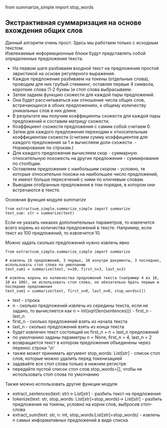 from summarize_simple import stop_words

## Экстрактивная суммаризация на основе вхождения общих слов

Данный алгоритм очень прост. 
Здесь мы работаем только с исходным текстом.  
Извлекаемые информационные блоки будут представлять собой определенные предложения текста.

- На первом шаге разбиваем входной текст на предложения простой эвристикой на основе регулярного выражения.
- Каждое предложение разбиваем на токены (отдельные слова), проводим для них грубый стемминг, оставляя первые 4 символа, короткие слова (1-2 буквы )и стоп слова выбрасываем.
- Затем задаем функцию схожести для каждой пары предложений. 
- Она будет рассчитываться как отношение числа общих слов, встречающихся в обоих предложениях, к общему количеству уникальных слов в них длине. 
- В результате мы получим коэффициенты схожести для каждой пары предложений и составим матрицу схожести.
- Коэффициент схожести предложения с самим собой считаем 0.
- Затем для каждого предложения переходим к относительным коэффициентам схожести (считаем сумму коэффициентов для каждого предложения за 1 и вычисляем доли схожести. - Нормирование по строкам.)
- Для каждого предложения вычисляем скор - суммарную относительную похожесть на другие предложения - суммирование по столбцам.
- Оставляем предложения с наибольшим скором - условно, те которые относительно похожи на наибольшее число предложений, те имеют больше пересечений с ними по ключевым словам.
- Выводим отобранные предложения в том порядке, в котором они встречаются в тексте.

Основная функция модуля summarize

```python3
from extractsum_simple.summarize_simple import summarize
text_sum: str = summarize(text)
```

Если не указать никаких дополнительных параметров, то извлечется всего корень из количества предложений в тексте. Например, если текст из 100 предложений, то извлечется 10.

Можно задать сколько предложений нужно извлечь явно

```python3
from extractsum_simple.summarize_simple import summarize

# извлечь 16 предложений, 3 первых, 10 изнутри документы, 3 последних, использовать стоп слова по умолчанию
text_sum1 = summarize(text, n=10, first_n=3, last_n=3)  

# извлечь корень из колиечества предложений текста (например 4 из 16, 10 из 100), не использовать стоп слова, не обязательно брать первые и последние предложения
text_sum1 = summarize(text, first_n=0, last_n=0, stop_words=[])  

```

- text - строка
- n - сколько предложений извлечь из середины текста, если не задано, то вычисляется как n = int(sqrt(len(sentences))) - first_n - last_n
- first_n - сколько предложений взять из начала текста
- last_n - сколько предложений взять из конца текста
- будет извлечен текст состоящий их first_n + n + last_n предложений
- по умолчанию заданы параметры n = None, first_n = 4, last_n = 2
- возвращается текст в котором предложения объединены через перенос строки '\n'
- также может принимать аргумент stop_words: List[str] - список стоп слов, которые можно удалить перед токенизацией
- задавайте все стоп слова только в нижнем регистре
- передайте пустой список стоп слов stop_words=[], чтобы не использовать стоп слова по умолчанию

Также можно использовать другие функции модуля
- extract_sentences(text: str)-> List[str] - разбить текст на предложения
- tokenize(text: str, stop_words: List[str]=stop_words)-> List[str] - разбить предложения на токены, условно на корни слов, выбросив стоп-слова
- extract_sum(text: str, n: int, stop_words:List[str]=stop_words) - извлечь n самых информативных предложений в виде списка
